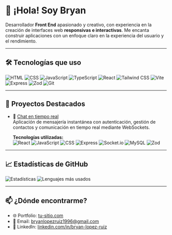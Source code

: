 # 👋 ¡Hola! Soy Bryan

Desarrollador **Front End** apasionado y creativo, con experiencia en la creación de interfaces web **responsivas e interactivas**. Me encanta construir aplicaciones con un enfoque claro en la experiencia del usuario y el rendimiento.

---

## 🛠️ Tecnologías que uso

![HTML](https://img.shields.io/badge/-HTML5-E34F26?logo=html5&logoColor=white)
![CSS](https://img.shields.io/badge/-CSS3-1572B6?logo=css3&logoColor=white)
![JavaScript](https://img.shields.io/badge/-JavaScript-F7DF1E?logo=javascript&logoColor=black)
![TypeScript](https://img.shields.io/badge/-TypeScript-3178C6?logo=typescript&logoColor=white)
![React](https://img.shields.io/badge/-React-61DAFB?logo=react&logoColor=white)
![Tailwind CSS](https://img.shields.io/badge/-TailwindCSS-38B2AC?logo=tailwind-css&logoColor=white)
![Vite](https://img.shields.io/badge/-Vite-646CFF?logo=vite&logoColor=white)
![Express](https://img.shields.io/badge/-Express-000000?logo=express&logoColor=white)
![Zod](https://img.shields.io/badge/-Zod-3C6DF0?logo=data:image/svg+xml;base64,PHN2ZyBmaWxsPSIjZmZmIiB4bWxucz0iaHR0cDovL3d3dy53My5vcmcvMjAwMC9zdmciIHdpZHRoPSIxMiIgaGVpZ2h0PSIxMiI+PHJlY3Qgd2lkdGg9IjEyIiBoZWlnaHQ9IjEyIiBmaWxsPSIjM2M2ZGYwIiByeD0iMiIvPjwvc3ZnPg==)
![Git](https://img.shields.io/badge/-Git-F05032?logo=git&logoColor=white)

---


## 🚀 Proyectos Destacados

- 💬 [Chat en tiempo real](https://github.com/bryanlr96/chat-realTime)  
  Aplicación de mensajería instantánea con autenticación, gestión de contactos y comunicación en tiempo real mediante WebSockets.

  **Tecnologías utilizadas:**  
  ![React](https://img.shields.io/badge/-React-61DAFB?logo=react&logoColor=white)
  ![JavaScript](https://img.shields.io/badge/-JavaScript-F7DF1E?logo=javascript&logoColor=black)
  ![CSS](https://img.shields.io/badge/-CSS3-1572B6?logo=css3&logoColor=white)
  ![Express](https://img.shields.io/badge/-Express-000000?logo=express&logoColor=white)
  ![Socket.io](https://img.shields.io/badge/-Socket.io-010101?logo=socket.io&logoColor=white)
  ![MySQL](https://img.shields.io/badge/-MySQL-4479A1?logo=mysql&logoColor=white)
  ![Zod](https://img.shields.io/badge/-Zod-3C6DF0?logo=data:image/svg+xml;base64,PHN2ZyBmaWxsPSIjZmZmIiB4bWxucz0iaHR0cDovL3d3dy53My5vcmcvMjAwMC9zdmciIHdpZHRoPSIxMiIgaGVpZ2h0PSIxMiI+PHJlY3Qgd2lkdGg9IjEyIiBoZWlnaHQ9IjEyIiBmaWxsPSIjM2M2ZGYwIiByeD0iMiIvPjwvc3ZnPg==)


---

## 📈 Estadísticas de GitHub

![Estadísticas](https://github-readme-stats.vercel.app/api?username=bryanlr96&show_icons=true&theme=radical)
![Lenguajes más usados](https://github-readme-stats.vercel.app/api/top-langs/?username=bryanlr96&layout=compact&theme=radical)

---

## 📫 ¿Dónde encontrarme?

- 🌐 Portfolio: [tu-sitio.com](https://tu-sitio.com)
- 📧 Email: bryanlopezruiz1996@gmail.com
- 💼 LinkedIn: [linkedin.com/in/bryan-lopez-ruiz](https://www.linkedin.com/in/bryan-lopez-ruiz)


